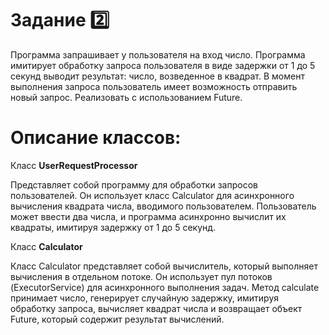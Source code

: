 # Задание 2️⃣

Программа запрашивает у пользователя на вход число.
Программа имитирует обработку запроса пользователя в виде задержки от 1 до 5 секунд выводит результат: число, возведенное в квадрат.
В момент выполнения запроса пользователь имеет возможность отправить новый запрос.
Реализовать с использованием Future.

# Описание классов:
Класс __UserRequestProcessor__

Представляет собой программу для обработки запросов пользователей. Он использует класс Calculator для асинхронного вычисления квадрата числа, вводимого пользователем. Пользователь может ввести два числа, и программа асинхронно вычислит их квадраты, имитируя задержку от 1 до 5 секунд.

Класс __Calculator__

Класс Calculator представляет собой вычислитель, который выполняет вычисления в отдельном потоке. Он использует пул потоков (ExecutorService) для асинхронного выполнения задач. Метод calculate принимает число, генерирует случайную задержку, имитируя обработку запроса, вычисляет квадрат числа и возвращает объект Future, который содержит результат вычислений.
